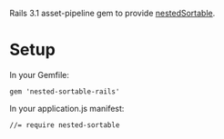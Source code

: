 Rails 3.1 asset-pipeline gem to provide [nestedSortable](https://github.com/mjsarfatti/nestedSortable/tree/2.0alpha).

# Setup

In your Gemfile:

    gem 'nested-sortable-rails'

In your application.js manifest:

    //= require nested-sortable
